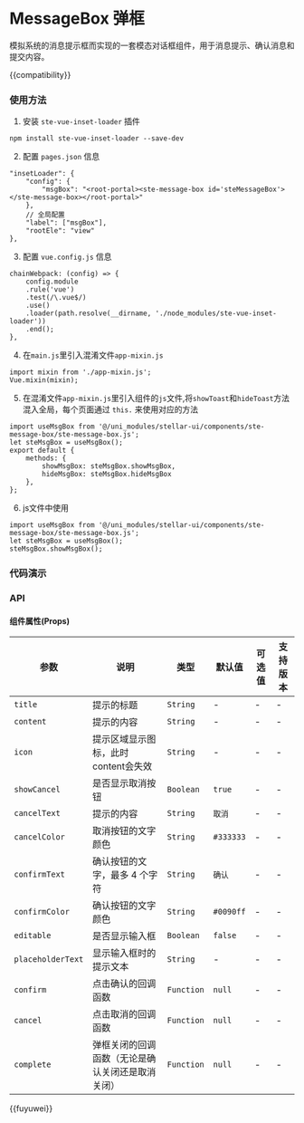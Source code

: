 # MessageBox 弹框

模拟系统的消息提示框而实现的一套模态对话框组件，用于消息提示、确认消息和提交内容。

{{compatibility}}
### 使用方法
1. 安装 `ste-vue-inset-loader` 插件
```
npm install ste-vue-inset-loader --save-dev
```
2. 配置 `pages.json` 信息
```
"insetLoader": {
	"config": {
		"msgBox": "<root-portal><ste-message-box id='steMessageBox'></ste-message-box></root-portal>"
	},
	// 全局配置  
	"label": ["msgBox"],
	"rootEle": "view"
},
```
3. 配置 `vue.config.js` 信息
```
chainWebpack: (config) => {
	config.module
	.rule('vue')
	.test(/\.vue$/)
	.use()
	.loader(path.resolve(__dirname, './node_modules/ste-vue-inset-loader'))
	.end();
},
```
4. 在`main.js`里引入混淆文件`app-mixin.js`
```
import mixin from './app-mixin.js';
Vue.mixin(mixin);
```
5. 在混淆文件`app-mixin.js`里引入组件的`js`文件,将`showToast`和`hideToast`方法混入全局，每个页面通过 `this.` 来使用对应的方法
```
import useMsgBox from '@/uni_modules/stellar-ui/components/ste-message-box/ste-message-box.js';
let steMsgBox = useMsgBox();
export default {
	methods: {
		showMsgBox: steMsgBox.showMsgBox,
		hideMsgBox: steMsgBox.hideMsgBox
	},
};

```
6. js文件中使用
```
import useMsgBox from '@/uni_modules/stellar-ui/components/ste-message-box/ste-message-box.js';
let steMsgBox = useMsgBox();
steMsgBox.showMsgBox();
```

### 代码演示

### API
#### 组件属性(Props)

| 参数				| 说明											| 类型		| 默认值		| 可选值	| 支持版本	|
| ---				| ---											| ---		| ---		| ---	| ---		|
| `title`			| 提示的标题										| `String`	| -			| -		| -			|
| `content`			| 提示的内容										| `String`	| -			| -		| -			|
| `icon`			| 提示区域显示图标，此时content会失效				| `String`	| -			| -		| -			|
| `showCancel`		| 是否显示取消按钮								| `Boolean`	| `true`	| -		| -			|
| `cancelText`		| 提示的内容										| `String`	| `取消`		| -		| -			|
| `cancelColor`		| 取消按钮的文字颜色								| `String`	| `#333333`	| -		| -			|
| `confirmText`		| 确认按钮的文字，最多 4 个字符					| `String`	| `确认`		| -		| -			|
| `confirmColor`	| 确认按钮的文字颜色								| `String`	| `#0090ff`	| -		| -			|
| `editable`		| 是否显示输入框									| `Boolean`	| `false`	| -		| -			|
| `placeholderText`	| 显示输入框时的提示文本							| `String`	| -			| -		| -			|
| `confirm`			| 点击确认的回调函数								| `Function`| `null`	| -		| -			|
| `cancel`			| 点击取消的回调函数								| `Function`| `null`	| -		| -			|
| `complete`		| 弹框关闭的回调函数（无论是确认关闭还是取消关闭）	| `Function`| `null`	| -		| -			|


{{fuyuwei}}
